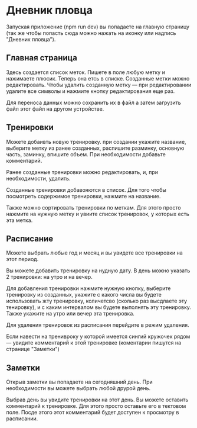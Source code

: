 # Дневник пловца
Запуская приложение (npm run dev) вы попадаете на главную страницу (так же чтобы попасть сюда можно нажать на иконку или надпись "Дневник пловца").

## Главная страница
Здесь создается список меток. Пишете в поле любую метку и нажимаете плюсик. Теперь она етсь в списке.
Созданные метки можно редактировать.
Чтобы удалить созданную метку — при редактировании удалите все символы и нажмите кнопку редактирования еще раз.

Для переноса данных можно сохранить их в файл а затем загрузить файл этот файл на другом устройстве.

## Тренировки
Можете добаивть новую тренировку. при создании укажите название, выберите метку из ранее созданных, распишите разминку, основную часть, заминку, впишите объем. При необходимости добавьте комментарий.

Ранее созданные тренировки можно редактировать, и, при необходимости, удалить.

Созданные тренировки добавояются в список. Для того чтобы посмотреть содержимое тренировки, нажмите на название.

Также можно сортировать тренировки по меткам. Для этого просто нажмите на нужную метку и увиите список тренировок, у которых есть эта метка.

## Расписание
Можете выбрать любые год и месяц и вы увидете все тренировки на этот период.

Вы можете добавить тренировку на нудную дату. В день можно указать 2 тренировки: на утро и на вечер.

Для добавления тренировки нажмите нужную кнопку, выберите тренировку из созданных, укажите с какого числа вы будете использовать жту тренировку, количетсво (сколько раз высдлаете эту тенировку), и с каким интервалом вы будете выполнять эту тренировку. Также укажите на утро или вечер эта тренировка.

Для удаления тренировок из расписания перейдите в режим удаления.

Если навести на тренивроку у которой имеется сингий кружочек рядом — увидите комментарий к этой тренировке (коментарии пишутся на странице "Заметки")

## Заметки
Открыв заметки вы попадаете на сегодняшний день. При необходимости вы можете выбрать любой друрой день.

Выбрав день вы увидите тренировки на этот день. Вы можете оставить комментарий к тренировке. Для этого просто оставьте его в тектовом поле. Посде этого этот комментарий будет доступен к просмотру в расписании.

